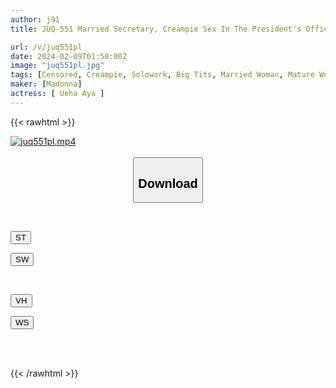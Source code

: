 ```yaml
---
author: j91
title: JUQ-551 Married Secretary, Creampie Sex In The President's Office Filled With Sweat And Kisses.The ``ideal Secretary'' That Everyone Envisions Is Here... Aya Ueha

url: /v/juq551pl
date: 2024-02-09T01:50:00Z
image: "juq551pl.jpg"
tags: [Censored, Creampie, Solowork, Big Tits, Married Woman, Mature Woman, Secretary	]
maker: [Madonna]
actress: [ Ueha Aya ]
---
```



{{< rawhtml >}}

<div class="video" data-videoid="W8BZYGLOL4Sbzl6">
    <a href="javascript:;">
        <img src="/v/juq551pl/juq551pl.jpg" width="WIDTH" height="HEIGHT" alt="juq551pl.mp4" loading="lazy">
    </a>
</div>

<script type="text/javascript" src="https://j91.asia/asset/on-demand-st.js"></script>

<br>
  <link rel="stylesheet" href="https://j91.asia/asset/bs5.css">
  
  <center>
  <button class="btn btn-primary" type="button" data-bs-toggle="collapse" data-bs-target=".multi-collapse" aria-expanded="false" aria-controls="multiCollapseExample1 multiCollapseExample2"><h2>Download</h2></button></center>
</p>
<div class="row">
  <div class="col">
    <div class="collapse multi-collapse" id="multiCollapseExample1">
      <div class="card card-body">
	      	      <br>
<div class="buttons">  
<p><a href="https://streamtape.to/v/W8BZYGLOL4Sbzl6" target="_blank"><button class="btn-hover color-3"><i class="fa fa-download"></i> ST</button></a></p>
<p><a href="https://flaswish.com/oabfounikvgo" target="_blank"><button class="btn-hover color-2"><i class="fa fa-download"></i> SW</button></a></p></div>
    </div>
  </div>
</div>
  <div class="col">
    <div class="collapse multi-collapse" id="multiCollapseExample2">
      <div class="card card-body">
	      <br>
<div class="buttons">
<p><a href="javascript:;" target="_blank"><button class="btn-hover color-9"><i class="fa fa-download"></i> VH</button></a></p>
<p><a href="javascript:;" target="_blank"><button class="btn-hover color-8"><i class="fa fa-download"></i> WS</button></a></p></div>
<br><br>
      </div>
    </div>
  </div>
</div>

{{< /rawhtml >}}